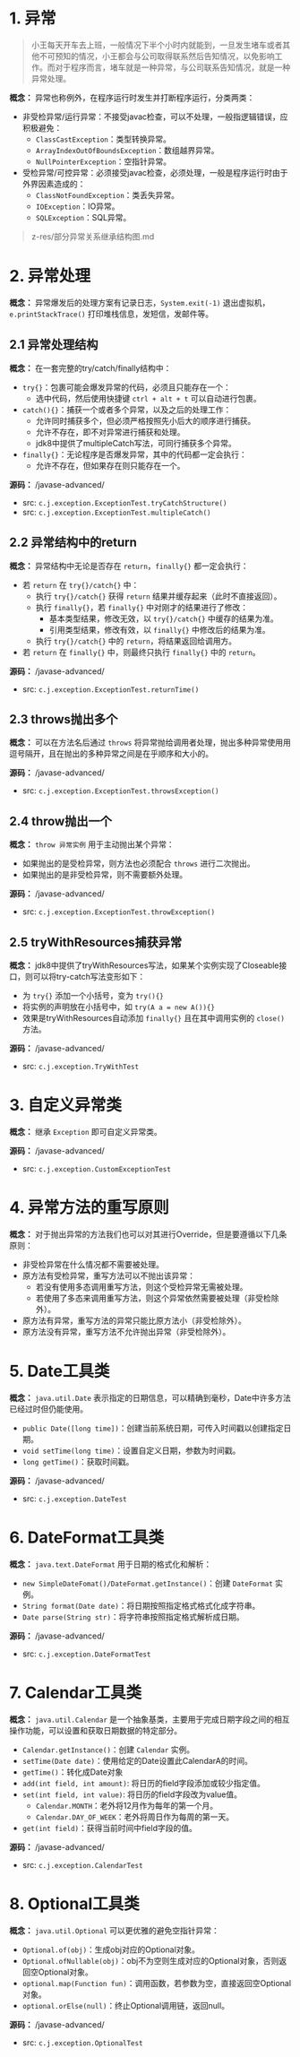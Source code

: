 # 1. 异常

> 小王每天开车去上班，一般情况下半个小时内就能到，一旦发生堵车或者其他不可预知的情况，小王都会与公司取得联系然后告知情况，以免影响工作。而对于程序而言，堵车就是一种异常，与公司联系告知情况，就是一种异常处理。

**概念：** 异常也称例外，在程序运行时发生并打断程序运行，分类两类：
- 非受检异常/运行异常：不接受javac检查，可以不处理，一般指逻辑错误，应积极避免：
	- `ClassCastException`：类型转换异常。
	- `ArrayIndexOutOfBoundsException`：数组越界异常。
	- `NullPointerException`：空指针异常。
- 受检异常/可控异常：必须接受javac检查，必须处理，一般是程序运行时由于外界因素造成的：
	- `ClassNotFoundException`：类丢失异常。
	- `IOException`：IO异常。
	- `SQLException`：SQL异常。

> z-res/部分异常关系继承结构图.md

# 2. 异常处理
	
**概念：** 异常爆发后的处理方案有记录日志，`System.exit(-1)` 退出虚拟机，`e.printStackTrace()` 打印堆栈信息，发短信，发邮件等。
    
## 2.1 异常处理结构

**概念：** 在一套完整的try/catch/finally结构中：
- `try{}`：包裹可能会爆发异常的代码，必须且只能存在一个：
	- 选中代码，然后使用快捷键 `ctrl + alt + t` 可以自动进行包裹。
- `catch(){}`：捕获一个或者多个异常，以及之后的处理工作：
	- 允许同时捕获多个，但必须严格按照先小后大的顺序进行捕获。
	- 允许不存在，即不对异常进行捕获和处理。
	- jdk8中提供了multipleCatch写法，可同行捕获多个异常。
- `finally{}`：无论程序是否爆发异常，其中的代码都一定会执行：
	- 允许不存在，但如果存在则只能存在一个。

**源码：** /javase-advanced/
- src: `c.j.exception.ExceptionTest.tryCatchStructure()`
- src: `c.j.exception.ExceptionTest.multipleCatch()`

## 2.2 异常结构中的return

**概念：** 异常结构中无论是否存在 `return`，`finally{}` 都一定会执行：
- 若 `return` 在 `try{}/catch{}` 中： 
    - 执行 `try{}/catch{}` 获得 `return` 结果并缓存起来（此时不直接返回）。
    - 执行 `finally{}`，若 `finally{}` 中对刚才的结果进行了修改：
        - 基本类型结果，修改无效，以 `try{}/catch{}` 中缓存的结果为准。
        - 引用类型结果，修改有效，以 `finally{}` 中修改后的结果为准。
    - 执行 `try{}/catch{}` 中的 `return`，将结果返回给调用方。
- 若 `return` 在 `finally{}` 中，则最终只执行 `finally{}` 中的 `return`。

**源码：** /javase-advanced/
- src: `c.j.exception.ExceptionTest.returnTime()`

## 2.3 throws抛出多个

**概念：** 可以在方法名后通过 `throws` 将异常抛给调用者处理，抛出多种异常使用用逗号隔开，且在抛出的多种异常之间是在乎顺序和大小的。

**源码：** /javase-advanced/
- src: `c.j.exception.ExceptionTest.throwsException()`

## 2.4 throw抛出一个

**概念：** `throw 异常实例` 用于主动抛出某个异常：
- 如果抛出的是受检异常，则方法也必须配合 `throws` 进行二次抛出。
- 如果抛出的是非受检异常，则不需要额外处理。

**源码：** /javase-advanced/
- src: `c.j.exception.ExceptionTest.throwException()`

## 2.5 tryWithResources捕获异常

**概念：** jdk8中提供了tryWithResources写法，如果某个实例实现了Closeable接口，则可以将try-catch写法变形如下：
- 为 `try{}` 添加一个小括号，变为 `try(){}`
- 将实例的声明放在小括号中，如 `try(A a = new A()){}`
- 效果是tryWithResources自动添加 `finally{}` 且在其中调用实例的 `close()` 方法。

**源码：** /javase-advanced/
- src: `c.j.exception.TryWithTest`

# 3. 自定义异常类

**概念：** 继承 `Exception` 即可自定义异常类。

**源码：** /javase-advanced/
- src: `c.j.exception.CustomExceptionTest`

# 4. 异常方法的重写原则

**概念：** 对于抛出异常的方法我们也可以对其进行Override，但是要遵循以下几条原则：
- 非受检异常在什么情况都不需要被处理。
- 原方法有受检异常，重写方法可以不抛出该异常：
    - 若没有使用多态调用重写方法，则这个受检异常无需被处理。
    - 若使用了多态来调用重写方法，则这个异常依然需要被处理（非受检除外）。
- 原方法有异常，重写方法的异常只能比原方法小（非受检除外）。
- 原方法没有异常，重写方法不允许抛出异常（非受检除外）。

# 5. Date工具类

**概念：** `java.util.Date` 表示指定的日期信息，可以精确到毫秒，Date中许多方法已经过时但仍能使用。
- `public Date([long time])`：创建当前系统日期，可传入时间戳以创建指定日期。
- `void setTime(long time)`：设置自定义日期，参数为时间戳。
- `long getTime()`：获取时间戳。

**源码：** /javase-advanced/
- src: `c.j.exception.DateTest`

# 6. DateFormat工具类

**概念：** `java.text.DateFormat` 用于日期的格式化和解析：
- `new SimpleDateFomat()/DateFormat.getInstance()`：创建 `DateFormat` 实例。
- `String format(Date date)`：将日期按照指定格式格式化成字符串。
- `Date parse(String str)`：将字符串按照指定格式解析成日期。

**源码：** /javase-advanced/
- src: `c.j.exception.DateFormatTest`

# 7. Calendar工具类
 
**概念：** `java.util.Calendar` 是一个抽象基类，主要用于完成日期字段之间的相互操作功能，可以设置和获取日期数据的特定部分。
- `Calendar.getInstance()`：创建 `Calendar` 实例。
- `setTime(Date date)`：使用给定的Date设置此CalendarA的时间。
- `getTime()`：转化成Date对象
- `add(int field, int amount)`: 将日历的field字段添加或较少指定值。
- `set(int field, int value)`: 将日历的field字段改为value值。
    - `Calendar.MONTH`：老外将12月作为每年的第一个月。
    - `Calendar.DAY_OF_WEEK`：老外将周日作为每周的第一天。
- `get(int field)`：获得当前时间中field字段的值。

**源码：** /javase-advanced/
- src: `c.j.exception.CalendarTest`

# 8. Optional工具类

**概念：** `java.util.Optional` 可以更优雅的避免空指针异常：
- `Optional.of(obj)`：生成obj对应的Optional对象。
- `Optional.ofNullable(obj)`：obj不为空则生成对应的Optional对象，否则返回空Optional对象。
- `optional.map(Function fun)`：调用函数，若参数为空，直接返回空Optional对象。
- `optional.orElse(null)`：终止Optional调用链，返回null。

**源码：** /javase-advanced/
- src: `c.j.exception.OptionalTest`
